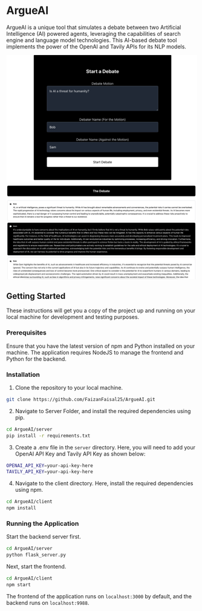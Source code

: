 # ArgueAI

ArgueAI is a unique tool that simulates a debate between two Artificial Intelligence (AI) powered agents, leveraging the capabilities of search engine and language model technologies. This AI-based debate tool implements the power of the OpenAI and Tavily APIs for its NLP models.

![Screenshot 1](client/public/Screenshot_1.png)
![Screenshot 2](client/public/Screenshot_2.png)

## Getting Started

These instructions will get you a copy of the project up and running on your local machine for development and testing purposes.

### Prerequisites

Ensure that you have the latest version of npm and Python installed on your machine. The application requires NodeJS to manage the frontend and Python for the backend.

### Installation

1. Clone the repository to your local machine.
```bash
git clone https://github.com/FaizanFaisal25/ArgueAI.git
```
2. Navigate to Server Folder, and install the required dependencies using pip.
```bash
cd ArgueAI/server
pip install -r requirements.txt
```
3. Create a .env file in the `server` directory. Here, you will need to add your OpenAI API Key and Tavily API Key as shown below:
```bash
OPENAI_API_KEY=your-api-key-here
TAVILY_API_KEY=your-api-key-here
```
4. Navigate to the client directory. Here, install the required dependencies using npm.
```bash
cd ArgueAI/client
npm install
```
### Running the Application

Start the backend server first.
```bash
cd ArgueAI/server
python flask_server.py
```
Next, start the frontend.
```bash
cd ArgueAI/client
npm start
```
The frontend of the application runs on `localhost:3000` by default, and the backend runs on `localhost:9988`.